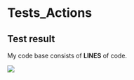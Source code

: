 # Tests_Actions

## Test result

My code base consists of **__LINES__** of code.

![](https://cdn4.iconfinder.com/data/icons/avatars-xmas-giveaway/128/batman_hero_avatar_comics-512.png)